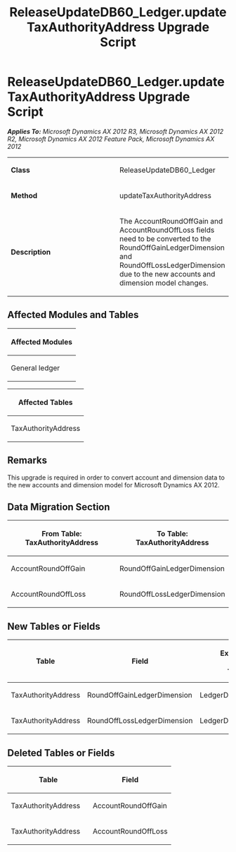 ﻿---
title: ReleaseUpdateDB60_Ledger.updateTaxAuthorityAddress Upgrade Script
TOCTitle: ReleaseUpdateDB60_Ledger.updateTaxAuthorityAddress Upgrade Script
ms:assetid: d250a5cf-ff0c-c4de-3fdb-4135113d6273
ms:mtpsurl: https://msdn.microsoft.com/en-us/library/JJ686955(v=AX.60)
ms:contentKeyID: 49711405
ms.date: 05/18/2015
mtps_version: v=AX.60
---

# ReleaseUpdateDB60\_Ledger.updateTaxAuthorityAddress Upgrade Script 


_**Applies To:** Microsoft Dynamics AX 2012 R3, Microsoft Dynamics AX 2012 R2, Microsoft Dynamics AX 2012 Feature Pack, Microsoft Dynamics AX 2012_

<table>
<colgroup>
<col style="width: 50%" />
<col style="width: 50%" />
</colgroup>
<tbody>
<tr class="odd">
<td><p><strong>Class</strong></p></td>
<td><p>ReleaseUpdateDB60_Ledger</p></td>
</tr>
<tr class="even">
<td><p><strong>Method</strong></p></td>
<td><p>updateTaxAuthorityAddress</p></td>
</tr>
<tr class="odd">
<td><p><strong>Description</strong></p></td>
<td><p>The AccountRoundOffGain and AccountRoundOffLoss fields need to be converted to the RoundOffGainLedgerDimension and RoundOffLossLedgerDimension due to the new accounts and dimension model changes.</p></td>
</tr>
</tbody>
</table>


## Affected Modules and Tables

<table>
<colgroup>
<col style="width: 100%" />
</colgroup>
<thead>
<tr class="header">
<th><p>Affected Modules</p></th>
</tr>
</thead>
<tbody>
<tr class="odd">
<td><p>General ledger</p></td>
</tr>
</tbody>
</table>


<table>
<colgroup>
<col style="width: 100%" />
</colgroup>
<thead>
<tr class="header">
<th><p>Affected Tables</p></th>
</tr>
</thead>
<tbody>
<tr class="odd">
<td><p>TaxAuthorityAddress</p></td>
</tr>
</tbody>
</table>


## Remarks

This upgrade is required in order to convert account and dimension data to the new accounts and dimension model for Microsoft Dynamics AX 2012.

## Data Migration Section

<table>
<colgroup>
<col style="width: 50%" />
<col style="width: 50%" />
</colgroup>
<thead>
<tr class="header">
<th><p>From Table: TaxAuthorityAddress</p></th>
<th><p>To Table: TaxAuthorityAddress</p></th>
</tr>
</thead>
<tbody>
<tr class="odd">
<td><p>AccountRoundOffGain</p></td>
<td><p>RoundOffGainLedgerDimension</p></td>
</tr>
<tr class="even">
<td><p>AccountRoundOffLoss</p></td>
<td><p>RoundOffLossLedgerDimension</p></td>
</tr>
</tbody>
</table>


## New Tables or Fields

<table>
<colgroup>
<col style="width: 33%" />
<col style="width: 33%" />
<col style="width: 33%" />
</colgroup>
<thead>
<tr class="header">
<th><p>Table</p></th>
<th><p>Field</p></th>
<th><p>Extended Data Type</p>
<p>-or- Base Enum</p></th>
</tr>
</thead>
<tbody>
<tr class="odd">
<td><p>TaxAuthorityAddress</p></td>
<td><p>RoundOffGainLedgerDimension</p></td>
<td><p>LedgerDimensionDefaultAccount</p></td>
</tr>
<tr class="even">
<td><p>TaxAuthorityAddress</p></td>
<td><p>RoundOffLossLedgerDimension</p></td>
<td><p>LedgerDimensionDefaultAccount</p></td>
</tr>
</tbody>
</table>


## Deleted Tables or Fields

<table>
<colgroup>
<col style="width: 50%" />
<col style="width: 50%" />
</colgroup>
<thead>
<tr class="header">
<th><p>Table</p></th>
<th><p>Field</p></th>
</tr>
</thead>
<tbody>
<tr class="odd">
<td><p>TaxAuthorityAddress</p></td>
<td><p>AccountRoundOffGain</p></td>
</tr>
<tr class="even">
<td><p>TaxAuthorityAddress</p></td>
<td><p>AccountRoundOffLoss</p></td>
</tr>
</tbody>
</table>

  


